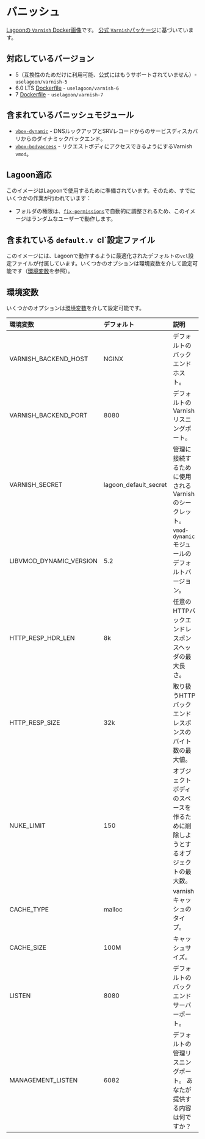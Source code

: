 # バニッシュ

[Lagoonの `Varnish` Docker画像](https://github.com/uselagoon/lagoon-images/blob/main/images/varnish)です。 [公式 `Varnish`パッケージ](https://hub.docker.com/_/varnish)に基づいています。

## 対応しているバージョン

* 5（互換性のためだけに利用可能、公式にはもうサポートされていません）- `uselagoon/varnish-5`
* 6.0 LTS [Dockerfile](https://github.com/uselagoon/lagoon-images/blob/main/images/varnish/6.Dockerfile) - `uselagoon/varnish-6`
* 7 [Dockerfile](https://github.com/uselagoon/lagoon-images/blob/main/images/varnish/7.Dockerfile) - `uselagoon/varnish-7`

## 含まれているバニッシュモジュール

* [`vbox-dynamic`](https://github.com/nigoroll/libvmod-dynamic) - DNSルックアップとSRVレコードからのサービスディスカバリからのダイナミックバックエンド。
* [`vbox-bodyaccess`](https://github.com/aondio/libvmod-bodyaccess) - リクエストボディにアクセスできるようにするVarnish `vmod`。

## Lagoon適応

このイメージはLagoonで使用するために準備されています。そのため、すでにいくつかの作業が行われています：

* フォルダの権限は、[`fix-permissions`](https://github.com/uselagoon/lagoon-images/blob/main/images/commons/fix-permissions)で自動的に調整されるため、このイメージはランダムなユーザーで動作します。

## 含まれている `default.v `cl`設定ファイル

このイメージには、Lagoonで動作するように最適化されたデフォルトの`vcl`設定ファイルが付属しています。いくつかのオプションは環境変数を介して設定可能です（[環境変数](#environment-variables)を参照）。

## 環境変数

いくつかのオプションは[環境変数](../concepts-advanced/environment-variables.md)を介して設定可能です。

| 環境変数                   | デフォルト            | 説明                                                                                    |
| :------------------------- | :-------------------- | :-------------------------------------------------------------------------------------- |
| VARNISH_BACKEND_HOST       | NGINX                 | デフォルトのバックエンドホスト。                                                         |
| VARNISH_BACKEND_PORT       | 8080                  | デフォルトのVarnishリスニングポート。                                                    |
| VARNISH_SECRET             | lagoon_default_secret | 管理に接続するために使用されるVarnishのシークレット。                                    |
| LIBVMOD_DYNAMIC_VERSION    | 5.2                   | `vmod-dynamic`モジュールのデフォルトバージョン。 | LIBVMOD_BODYACCESS_VERSION | 5.0                   | `vmod-bodyaccess`モジュールのデフォルトバージョン。                                            |
| HTTP_RESP_HDR_LEN          | 8k                    | 任意のHTTPバックエンドレスポンスヘッダの最大長さ。                                        |
| HTTP_RESP_SIZE             | 32k                   | 取り扱うHTTPバックエンドレスポンスのバイト数の最大値。                               |
| NUKE_LIMIT                 | 150                   | オブジェクトボディのスペースを作るために削除しようとするオブジェクトの最大数。 |
| CACHE_TYPE                 | malloc                | varnishキャッシュのタイプ。                                                               |
| CACHE_SIZE                 | 100M                  | キャッシュサイズ。                                                                       |
| LISTEN                     | 8080                  | デフォルトのバックエンドサーバーポート。                                                  |
| MANAGEMENT_LISTEN          | 6082                  | デフォルトの管理リスニングポート。 あなたが提供する内容は何ですか？